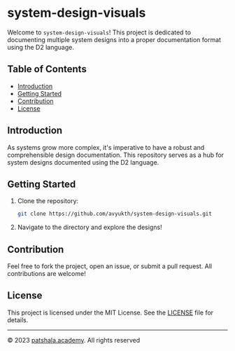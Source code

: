 # system-design-visuals

Welcome to `system-design-visuals`! This project is dedicated to documenting multiple system designs into a proper documentation format using the D2 language.

## Table of Contents

- [Introduction](#introduction)
- [Getting Started](#getting-started)
- [Contribution](#contribution)
- [License](#license)

## Introduction

As systems grow more complex, it's imperative to have a robust and comprehensible design documentation. This repository serves as a hub for system designs documented using the D2 language.

## Getting Started

1. Clone the repository:

   ```bash
   git clone https://github.com/avyukth/system-design-visuals.git
   ```

2. Navigate to the directory and explore the designs!

## Contribution

Feel free to fork the project, open an issue, or submit a pull request. All contributions are welcome!

## License

This project is licensed under the MIT License. See the [LICENSE](LICENSE) file for details.

---

© 2023 [patshala.academy](https://systems.patshala.academy). All rights reserved
